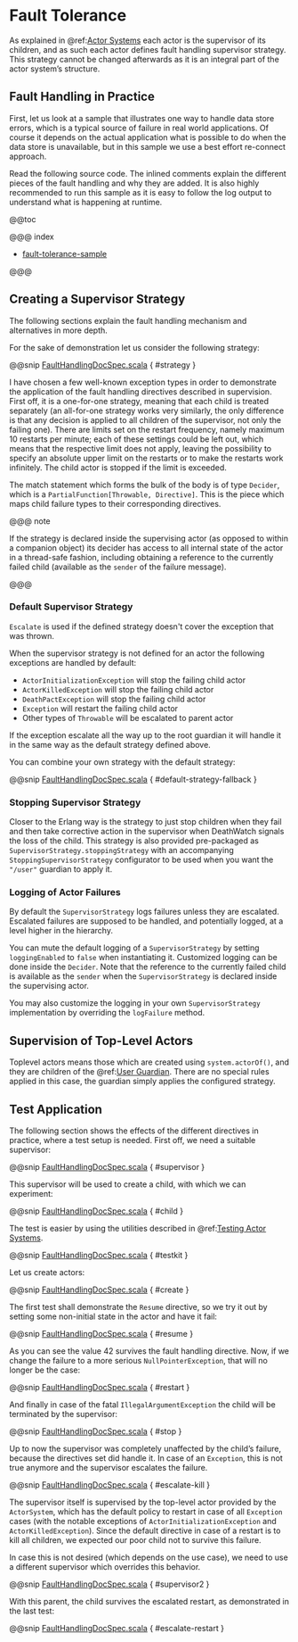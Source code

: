# Fault Tolerance

As explained in @ref:[Actor Systems](../scala/general/actor-systems.md) each actor is the supervisor of its
children, and as such each actor defines fault handling supervisor strategy.
This strategy cannot be changed afterwards as it is an integral part of the
actor system’s structure.

## Fault Handling in Practice

First, let us look at a sample that illustrates one way to handle data store errors,
which is a typical source of failure in real world applications. Of course it depends
on the actual application what is possible to do when the data store is unavailable,
but in this sample we use a best effort re-connect approach.

Read the following source code. The inlined comments explain the different pieces of
the fault handling and why they are added. It is also highly recommended to run this
sample as it is easy to follow the log output to understand what is happening at runtime.

@@toc

@@@ index

* [fault-tolerance-sample](fault-tolerance-sample.md)

@@@

## Creating a Supervisor Strategy

The following sections explain the fault handling mechanism and alternatives
in more depth.

For the sake of demonstration let us consider the following strategy:

@@snip [FaultHandlingDocSpec.scala](code/docs/actor/FaultHandlingDocSpec.scala) { #strategy }

I have chosen a few well-known exception types in order to demonstrate the
application of the fault handling directives described in <!-- FIXME: More than one link target with name supervision in path Some(/scala/fault-tolerance.rst) --> supervision.
First off, it is a one-for-one strategy, meaning that each child is treated
separately (an all-for-one strategy works very similarly, the only difference
is that any decision is applied to all children of the supervisor, not only the
failing one). There are limits set on the restart frequency, namely maximum 10
restarts per minute; each of these settings could be left out, which means
that the respective limit does not apply, leaving the possibility to specify an
absolute upper limit on the restarts or to make the restarts work infinitely.
The child actor is stopped if the limit is exceeded.

The match statement which forms the bulk of the body is of type `Decider`,
which is a `PartialFunction[Throwable, Directive]`. This
is the piece which maps child failure types to their corresponding directives.

@@@ note

If the strategy is declared inside the supervising actor (as opposed to
within a companion object) its decider has access to all internal state of
the actor in a thread-safe fashion, including obtaining a reference to the
currently failed child (available as the `sender` of the failure message).

@@@

### Default Supervisor Strategy

`Escalate` is used if the defined strategy doesn't cover the exception that was thrown.

When the supervisor strategy is not defined for an actor the following
exceptions are handled by default:

 * `ActorInitializationException` will stop the failing child actor
 * `ActorKilledException` will stop the failing child actor
 * `DeathPactException` will stop the failing child actor
 * `Exception` will restart the failing child actor
 * Other types of `Throwable` will be escalated to parent actor

If the exception escalate all the way up to the root guardian it will handle it
in the same way as the default strategy defined above.

You can combine your own strategy with the default strategy:

@@snip [FaultHandlingDocSpec.scala](code/docs/actor/FaultHandlingDocSpec.scala) { #default-strategy-fallback }

### Stopping Supervisor Strategy

Closer to the Erlang way is the strategy to just stop children when they fail
and then take corrective action in the supervisor when DeathWatch signals the
loss of the child. This strategy is also provided pre-packaged as
`SupervisorStrategy.stoppingStrategy` with an accompanying
`StoppingSupervisorStrategy` configurator to be used when you want the
`"/user"` guardian to apply it.

### Logging of Actor Failures

By default the `SupervisorStrategy` logs failures unless they are escalated.
Escalated failures are supposed to be handled, and potentially logged, at a level
higher in the hierarchy.

You can mute the default logging of a `SupervisorStrategy` by setting
`loggingEnabled` to `false` when instantiating it. Customized logging
can be done inside the `Decider`. Note that the reference to the currently
failed child is available as the `sender` when the `SupervisorStrategy` is
declared inside the supervising actor.

You may also customize the logging in your own `SupervisorStrategy` implementation
by overriding the `logFailure` method.

## Supervision of Top-Level Actors

Toplevel actors means those which are created using `system.actorOf()`, and
they are children of the @ref:[User Guardian](../scala/general/supervision.md#user-guardian). There are no
special rules applied in this case, the guardian simply applies the configured
strategy.

## Test Application

The following section shows the effects of the different directives in practice,
where a test setup is needed. First off, we need a suitable supervisor:

@@snip [FaultHandlingDocSpec.scala](code/docs/actor/FaultHandlingDocSpec.scala) { #supervisor }

This supervisor will be used to create a child, with which we can experiment:

@@snip [FaultHandlingDocSpec.scala](code/docs/actor/FaultHandlingDocSpec.scala) { #child }

The test is easier by using the utilities described in @ref:[Testing Actor Systems](testing.md).

@@snip [FaultHandlingDocSpec.scala](code/docs/actor/FaultHandlingDocSpec.scala) { #testkit }

Let us create actors:

@@snip [FaultHandlingDocSpec.scala](code/docs/actor/FaultHandlingDocSpec.scala) { #create }

The first test shall demonstrate the `Resume` directive, so we try it out by
setting some non-initial state in the actor and have it fail:

@@snip [FaultHandlingDocSpec.scala](code/docs/actor/FaultHandlingDocSpec.scala) { #resume }

As you can see the value 42 survives the fault handling directive. Now, if we
change the failure to a more serious `NullPointerException`, that will no
longer be the case:

@@snip [FaultHandlingDocSpec.scala](code/docs/actor/FaultHandlingDocSpec.scala) { #restart }

And finally in case of the fatal `IllegalArgumentException` the child will be
terminated by the supervisor:

@@snip [FaultHandlingDocSpec.scala](code/docs/actor/FaultHandlingDocSpec.scala) { #stop }

Up to now the supervisor was completely unaffected by the child’s failure,
because the directives set did handle it. In case of an `Exception`, this is not
true anymore and the supervisor escalates the failure.

@@snip [FaultHandlingDocSpec.scala](code/docs/actor/FaultHandlingDocSpec.scala) { #escalate-kill }

The supervisor itself is supervised by the top-level actor provided by the
`ActorSystem`, which has the default policy to restart in case of all
`Exception` cases (with the notable exceptions of
`ActorInitializationException` and `ActorKilledException`). Since the
default directive in case of a restart is to kill all children, we expected our poor
child not to survive this failure.

In case this is not desired (which depends on the use case), we need to use a
different supervisor which overrides this behavior.

@@snip [FaultHandlingDocSpec.scala](code/docs/actor/FaultHandlingDocSpec.scala) { #supervisor2 }

With this parent, the child survives the escalated restart, as demonstrated in
the last test:

@@snip [FaultHandlingDocSpec.scala](code/docs/actor/FaultHandlingDocSpec.scala) { #escalate-restart }